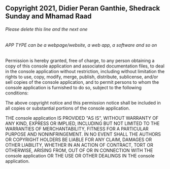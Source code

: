 ## Copyright 2021, Didier Peran Ganthie, Shedrack Sunday and Mhamad Raad

###### Please delete this line and the next one
###### APP TYPE can be a webpage/website, a web app, a software and so on

Permission is hereby granted, free of charge, to any person obtaining a copy of this console application and associated documentation files, to deal in the console application without restriction, including without limitation the rights to use, copy, modify, merge, publish, distribute, sublicense, and/or sell copies of the console application, and to permit persons to whom the console application is furnished to do so, subject to the following conditions:

The above copyright notice and this permission notice shall be included in all copies or substantial portions of the console application.

THE console application IS PROVIDED "AS IS", WITHOUT WARRANTY OF ANY KIND, EXPRESS OR IMPLIED, INCLUDING BUT NOT LIMITED TO THE WARRANTIES OF MERCHANTABILITY, FITNESS FOR A PARTICULAR PURPOSE AND NONINFRINGEMENT. IN NO EVENT SHALL THE AUTHORS OR COPYRIGHT HOLDERS BE LIABLE FOR ANY CLAIM, DAMAGES OR OTHER LIABILITY, WHETHER IN AN ACTION OF CONTRACT, TORT OR OTHERWISE, ARISING FROM, OUT OF OR IN CONNECTION WITH THE console application OR THE USE OR OTHER DEALINGS IN THE console application.
